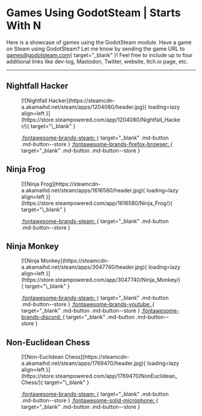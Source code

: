 # Games Using GodotSteam | Starts With N

Here is a showcase of games using the GodotSteam module. Have a game on Steam using GodotSteam? Let me know by sending the game URL to [games@godotsteam.com](mailto:games@godotsteam.com){ target="\_blank" }!  Feel free to include up to four additional links like dev-log, Mastodon, Twitter, website, Itch.io page, etc.

---

<div id="games" markdown>

## Nightfall Hacker
<figure class="game" markdown>
[![Nightfall Hacker](https://steamcdn-a.akamaihd.net/steam/apps/1204080/header.jpg){ loading=lazy align=left }](https://store.steampowered.com/app/1204080/Nightfall_Hacker/){ target="\_blank" }

[ :fontawesome-brands-steam: ](https://store.steampowered.com/app/1204080/Nightfall_Hacker/){ target="\_blank" .md-button .md-button--store }
[ :fontawesome-brands-firefox-browser: ](https://teradile.wordpress.com/){ target="\_blank" .md-button .md-button--store }
</figure>

## Ninja Frog
<figure class="game" markdown>
[![Ninja Frog](https://steamcdn-a.akamaihd.net/steam/apps/1616580/header.jpg){ loading=lazy align=left }](https://store.steampowered.com/app/1616580/Ninja_Frog/){ target="\_blank" }

[ :fontawesome-brands-steam: ](https://store.steampowered.com/app/1616580/Ninja_Frog/){ target="\_blank" .md-button .md-button--store }
</figure>

## Ninja Monkey
<figure class="game" markdown>
[![Ninja Monkey](https://steamcdn-a.akamaihd.net/steam/apps/3047740/header.jpg){ loading=lazy align=left }](https://store.steampowered.com/app/3047740/Ninja_Monkey/){ target="\_blank" }

[ :fontawesome-brands-steam: ](https://store.steampowered.com/app/3047740/Ninja_Monkey/){ target="\_blank" .md-button .md-button--store }
[ :fontawesome-brands-youtube: ](https://youtube.com/@icarogames-ol4gp?si=dg1lv8IhNwCxdoTX){ target="\_blank" .md-button .md-button--store }
[ :fontawesome-brands-discord: ](https://discord.gg/WbtDEnzk){ target="\_blank" .md-button .md-button--store }
</figure>

## Non-Euclidean Chess
<figure class="game" markdown>
[![Non-Euclidean Chess](https://steamcdn-a.akamaihd.net/steam/apps/1769470/header.jpg){ loading=lazy align=left }](https://store.steampowered.com/app/1769470/NonEuclidean_Chess/){ target="\_blank" }

[ :fontawesome-brands-steam: ](https://store.steampowered.com/app/1769470/NonEuclidean_Chess/){ target="\_blank" .md-button .md-button--store }
[ :fontawesome-solid-microphone: ](https://coaguco.com/coagucast/episode/2){ target="\_blank" .md-button .md-button--store }
</figure>

</div>